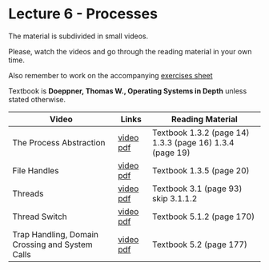 # Lecture 6 - Processes

The material is subdivided in small videos.

Please, watch the videos and go through the reading material in your own time.

Also remember to work on the accompanying [exercises sheet](../exercises/EXERCISES6.html)

Textbook is **Doeppner, Thomas W., Operating Systems in Depth** unless stated otherwise.

| Video                   | Links                     |        Reading Material                                                                                                                                                                                      |
|-------------------------|---------------------------|----------------------------------------------------------------------------------------------------------------------------------------------------------------------------------------------|
| The Process Abstraction | [video](https://web.microsoftstream.com/video/e75e2673-a7be-4eb6-b10c-95709a6b1692) [pdf](../slides/week6-notes1.pdf) | Textbook 1.3.2 (page 14) 1.3.3 (page 16) 1.3.4 (page 19) |
| File Handles | [video](https://web.microsoftstream.com/video/43c91403-9ca9-40f5-8855-579782af4670) [pdf](../slides/week6-notes2.pdf) | Textbook 1.3.5 (page 20) |
| Threads | [video](https://web.microsoftstream.com/video/4cf8ef8c-8795-4dca-bed5-fde108403b78) [pdf](../slides/week6-notes3.pdf) | Textbook 3.1 (page 93) skip 3.1.1.2  |
| Thread Switch | [video](https://web.microsoftstream.com/video/3fe2b2f8-dbbe-4a64-ba9a-a4dc259aec7e) [pdf](../slides/week6-notes4.pdf) | Textbook 5.1.2 (page 170)  |
| Trap Handling, Domain Crossing and System Calls| [video](https://web.microsoftstream.com/video/ea88c61c-ffad-404e-8a82-d6e551a36160) [pdf](../slides/week6-notes5.pdf) | Textbook 5.2 (page 177) |

